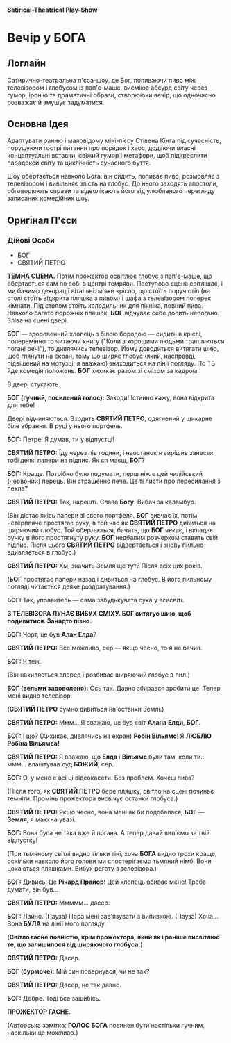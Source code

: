 ####  Satirical-Theatrical Play-Show

# Вечір у БОГА

## Логлайн

Сатирично-театральна п'єса-шоу, де Бог, попиваючи пиво між телевізором і глобусом із пап'є-маше, висміює абсурд світу через гумор, іронію та драматичні образи, створюючи вечір, що одночасно розважає й змушує задуматися.

## Основна Ідея

Адаптувати ранню і маловідому міні-п’єсу Стівена Кінга під сучасність, порушуючи гострі питання про порядок і хаос, додаючи власні концептуальні вставки, свіжий гумор і метафори, щоб підкреслити парадокси світу та циклічність сучасного буття.

Шоу обертається навколо Бога: він сидить, попиває пиво, розмовляє з телевізором і вивільняє злість на глобус. До нього заходять апостоли, обговорюють справи та відволікають його від улюбленого перегляду записаних комедійних шоу.

## Оригінал П'єси

### Дійові Особи

- БОГ
- СВЯТИЙ ПЕТРО

**ТЕМНА СЦЕНА.** Потім прожектор освітлює глобус з пап'є-маше, що обертається сам по собі в центрі темряви. Поступово сцена світлішає, і ми бачимо декорації вітальні: м'яке крісло, що стоїть поруч стіл (на столі стоїть відкрита пляшка з пивом) і шафа з телевізором поперек кімнати. Під столом стоїть холодильник для пікніка, повний пива. Навколо багато порожніх пляшок. **БОГ** відчуває себе досить непогано. Зліва на сцені двері.

**БОГ** — здоровенний хлопець з білою бородою — сидить в кріслі, поперемінно то читаючи книгу ("Коли з хорошими людьми трапляються погані речі"), то дивлячись телевізор. Йому доводиться витягати шию, щоб глянути на екран, тому що ширяє глобус (який, насправді, підвішений на мотузці, я вважаю) знаходиться на лінії погляду. По ТБ йде комедія положень. **БОГ** хихикає разом зі сміхом за кадром.

В двері стукають.

**БОГ (гучний, посилений голос):** Заходи! Істинно кажу, вона відкрита для тебе!

Двері відчиняються. Входить **СВЯТИЙ ПЕТРО**, одягнений у шикарне біле вбрання. В руці у нього портфель.

**БОГ:** Петре! Я думав, ти у відпустці!

**СВЯТИЙ ПЕТРО:** Їду через пів години, і наостанок я вирішив занести тобі деякі папери на підпис. Як ся маєш, **БОГ**?

**БОГ:** Краще. Потрібно було подумати, перш ніж є цей чилійський (червоний) перець. Він страшенно пече. Це ті листи про пересилання з пекла?

**СВЯТИЙ ПЕТРО:** Так, нарешті. Слава **Богу**. Вибач за каламбур.

(Він дістає якісь папери зі свого портфеля. **БОГ** вивчає їх, потім нетерпляче простягає руку, в той час як **СВЯТИЙ ПЕТРО** дивиться на ширяючий глобус. Той обертається, бачить, що **БОГ** чекає, і вкладає ручку в його простягнуту руку. **БОГ** недбалим розчерком ставить свій підпис. Після цього **СВЯТИЙ ПЕТРО** відвертається і знову пильно вдивляється в глобус.)

**СВЯТИЙ ПЕТРО:** Хм, значить Земля ще тут? Після всіх цих років.

(**БОГ** простягає папери назад і дивиться на глобус. В його пильному погляді читається деяке роздратування.)

**БОГ:** Так, управитель — сама забудькувата сука у всесвіті.

**З ТЕЛЕВІЗОРА ЛУНАЄ ВИБУХ СМІХУ. БОГ витягує шию, щоб подивитися. Занадто пізно.**

**БОГ:** Чорт, це був **Алан Елда**?

**СВЯТИЙ ПЕТРО:** Все можливо, сер — якщо чесно, то я не бачив.

**БОГ:** Я теж.

(Він нахиляється вперед і розбиває ширяючий глобус в пил.)

**БОГ (вельми задоволено):** Ось так. Давно збирався зробити це. Тепер мені видно телевізор.

(**СВЯТИЙ ПЕТРО** сумно дивиться на останки Землі.)

**СВЯТИЙ ПЕТРО:** Ммм… Я вважаю, це був світ **Алана Елди**, **БОГ**.

**БОГ:** І що? (Хихикає, дивлячись на екран) **Робін Вільямс**! Я **ЛЮБЛЮ Робіна Вільямса!**

**СВЯТИЙ ПЕТРО:** Я вважаю, що **Елда** і **Вільямс** були там, коли ти… ммм… влаштував суд **БОЖИЙ**, сер.

**БОГ:** О, у мене є всі ці відеокасети. Без проблем. Хочеш пива?

(Після того, як **СВЯТИЙ ПЕТРО** бере пляшку, світло на сцені починає темніти. Промінь прожектора висвічує останки глобуса.)

**СВЯТИЙ ПЕТРО:** Якщо чесно, вона мені як би подобалася, **БОГ** — **Земля**, я маю на увазі.

**БОГ:** Вона була не така вже й погана. А тепер давай вип'ємо за твій відпустку!

(При тьмяному світлі видно тільки тіні, хоча **БОГА** видно трохи краще, оскільки навколо його голови ми спостерігаємо тьмяний німб. Вони цокаються пляшками. Вибух реготу з телевізора.)

**БОГ:** Дивись! Це **Річард Прайор**! Цей хлопець вбиває мене! Треба думати, він був…

**СВЯТИЙ ПЕТРО:** Ммммм… дасер.

**БОГ:** Лайно. (Пауза) Пора мені зав'язувати з випивкою. (Пауза) Хоча… Вона **БУЛА** на лінії мого погляду.

(**Світло гасне повністю, крім прожектора, який як і раніше висвітлює те, що залишилося від ширяючого глобуса.**)

**СВЯТИЙ ПЕТРО:** Дасер.

**БОГ (бурмоче):** Мій син повернувся, чи не так?

**СВЯТИЙ ПЕТРО:** Дасер, не так давно.

**БОГ:** Добре. Тоді все зашибісь.

**ПРОЖЕКТОР ГАСНЕ.**

(Авторська замітка: **ГОЛОС БОГА** повинен бути настільки гучним, наскільки це можливо.)